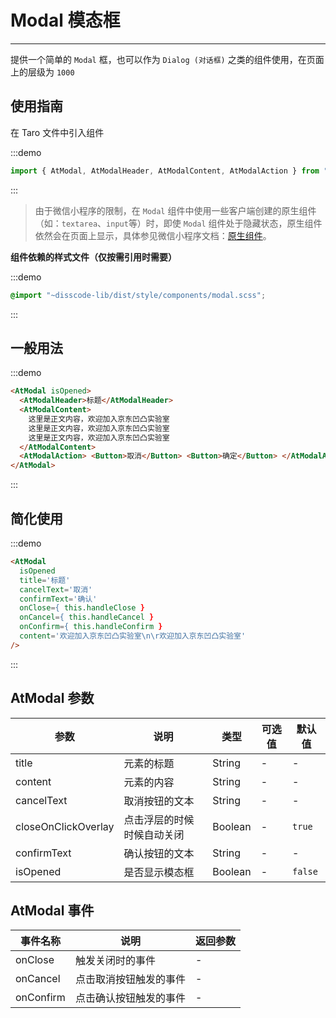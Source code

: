 # Modal 模态框

---

提供一个简单的 `Modal` 框，也可以作为 `Dialog (对话框)` 之类的组件使用，在页面上的层级为 `1000`

## 使用指南

在 Taro 文件中引入组件

:::demo
```js
import { AtModal, AtModalHeader, AtModalContent, AtModalAction } from "disscode-lib"
```
:::

> 由于微信小程序的限制，在 `Modal` 组件中使用一些客户端创建的原生组件（如：`textarea`、`input`等）时，即使 `Modal` 组件处于隐藏状态，原生组件依然会在页面上显示，具体参见微信小程序文档：[原生组件](https://developers.weixin.qq.com/miniprogram/dev/component/native-component.html)。

**组件依赖的样式文件（仅按需引用时需要）**

:::demo
```scss
@import "~disscode-lib/dist/style/components/modal.scss";
```
:::

## 一般用法

:::demo

```html
<AtModal isOpened>
  <AtModalHeader>标题</AtModalHeader>
  <AtModalContent>
    这里是正文内容，欢迎加入京东凹凸实验室
    这里是正文内容，欢迎加入京东凹凸实验室
    这里是正文内容，欢迎加入京东凹凸实验室
  </AtModalContent>
  <AtModalAction> <Button>取消</Button> <Button>确定</Button> </AtModalAction>
</AtModal>
```

:::

## 简化使用

:::demo

```html
<AtModal
  isOpened
  title='标题'
  cancelText='取消'
  confirmText='确认'
  onClose={ this.handleClose }
  onCancel={ this.handleCancel }
  onConfirm={ this.handleConfirm }
  content='欢迎加入京东凹凸实验室\n\r欢迎加入京东凹凸实验室'
/>
```

:::

## AtModal 参数

| 参数                | 说明                       | 类型    | 可选值 | 默认值  |
| ------------------- | -------------------------- | ------- | ------ | ------- |
| title               | 元素的标题                 | String  | -      | -       |
| content             | 元素的内容                 | String  | -      | -       |
| cancelText          | 取消按钮的文本             | String  | -      | -       |
| closeOnClickOverlay | 点击浮层的时候时候自动关闭 | Boolean | -      | `true` |
| confirmText         | 确认按钮的文本             | String  | -      | -       |
| isOpened            | 是否显示模态框             | Boolean  | -      | `false`       |

## AtModal 事件

| 事件名称  | 说明                   | 返回参数 |
| --------- | ---------------------- | -------- |
| onClose   | 触发关闭时的事件       | -        |
| onCancel  | 点击取消按钮触发的事件 | -        |
| onConfirm | 点击确认按钮触发的事件 | -        |
